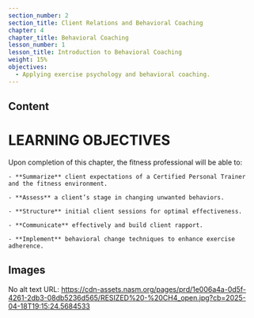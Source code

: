 ```yaml
---
section_number: 2
section_title: Client Relations and Behavioral Coaching
chapter: 4
chapter_title: Behavioral Coaching
lesson_number: 1
lesson_title: Introduction to Behavioral Coaching
weight: 15%
objectives:
  - Applying exercise psychology and behavioral coaching.
---
```


## Content
# 

# LEARNING OBJECTIVES

Upon completion of this chapter, the fitness professional will be able to:

	- **Summarize** client expectations of a Certified Personal Trainer and the fitness environment.

	- **Assess** a client’s stage in changing unwanted behaviors.

	- **Structure** initial client sessions for optimal effectiveness.

	- **Communicate** effectively and build client rapport.

	- **Implement** behavioral change techniques to enhance exercise adherence.

## Images

No alt text
URL: https://cdn-assets.nasm.org/pages/prd/1e006a4a-0d5f-4261-2db3-08db5236d565/RESIZED%20-%20CH4_open.jpg?cb=2025-04-18T19:15:24.5684533